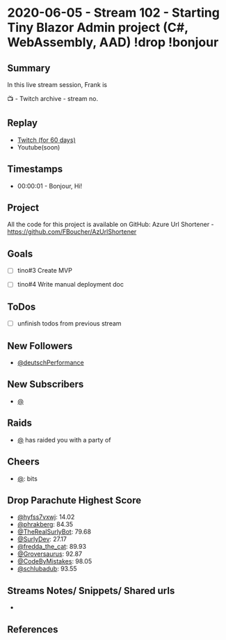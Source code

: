 
# 2020-06-05 - Stream 102 - Starting Tiny Blazor Admin project (C#, WebAssembly, AAD) !drop !bonjour

Summary
-------

In this live stream session, Frank is 

📺 - Twitch archive - stream no.

Replay
------

- [Twitch (for 60 days)](https://www.twitch.tv/videos/)
- Youtube(soon)


Timestamps
--------

- 00:00:01 - Bonjour, Hi!


Project
-------

All the code for this project is available on GitHub: Azure Url Shortener - https://github.com/FBoucher/AzUrlShortener



Goals
-----

- [ ] tino#3 Create MVP
- [ ] tino#4 Write manual deployment doc



ToDos
-----
- [ ] unfinish todos from previous stream


New Followers
-------------

- [@deutschPerformance](https://www.twitch.tv/deutschPerformance)


New Subscribers
---------------

- [@](https://www.twitch.tv/)


Raids
------

- [@](https://www.twitch.tv/) has raided you with a party of 



Cheers
------

- [@](https://www.twitch.tv/):  bits


Drop Parachute Highest Score
----------------------------

- [@hyfss7vxwj](https://www.twitch.tv/hyfss7vxwj):  14.02
- [@phrakberg](https://www.twitch.tv/phrakberg):  84.35
- [@TheRealSurlyBot](https://www.twitch.tv/TheRealSurlyBot):  79.68
- [@SurlyDev](https://www.twitch.tv/SurlyDev):  27.17
- [@fredda_the_cat](https://www.twitch.tv/fredda_the_cat):  89.93
- [@Groversaurus](https://www.twitch.tv/Groversaurus):  92.87
- [@CodeByMistakes](https://www.twitch.tv/CodeByMistakes):  98.05
- [@schlubadub](https://www.twitch.tv/schlubadub):  93.55



Streams Notes/ Snippets/ Shared urls
-----------------------------------

- 


References
----------

